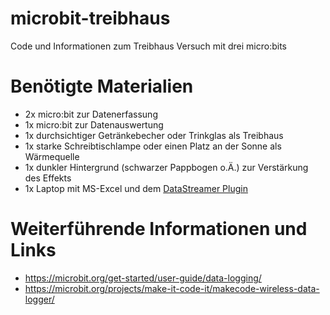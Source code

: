 # microbit-treibhaus
Code und Informationen zum Treibhaus Versuch mit drei micro:bits

# Benötigte Materialien

* 2x micro:bit zur Datenerfassung
* 1x micro:bit zur Datenauswertung
* 1x durchsichtiger Getränkebecher oder Trinkglas als Treibhaus
* 1x starke Schreibtischlampe oder einen Platz an der Sonne als Wärmequelle
* 1x dunkler Hintergrund (schwarzer Pappbogen o.Ä.) zur Verstärkung des Effekts
* 1x Laptop mit MS-Excel und dem [DataStreamer Plugin](https://learn.microsoft.com/en-us/microsoft-365/education/data-streamer/)





# Weiterführende Informationen und Links

* https://microbit.org/get-started/user-guide/data-logging/
* https://microbit.org/projects/make-it-code-it/makecode-wireless-data-logger/
